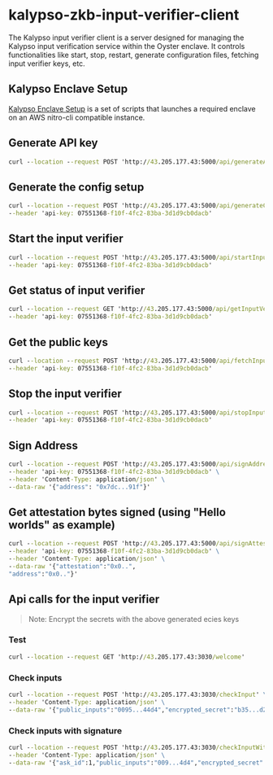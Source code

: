 # kalypso-zkb-input-verifier-client

The Kalypso input verifier client is a server designed for managing the Kalypso input verification service within the Oyster enclave. It controls functionalities like start, stop, restart, generate configuration files, fetching input verifier keys, etc.

## Kalypso Enclave Setup

[Kalypso Enclave Setup](https://github.com/marlinprotocol/kalypso-enclave-setups/tree/master/input-verifier) is a set of scripts that launches a required enclave on an AWS nitro-cli compatible instance.

## Generate API key
``` cmd
curl --location --request POST 'http://43.205.177.43:5000/api/generateApiKey'
```

## Generate the config setup
``` cmd
curl --location --request POST 'http://43.205.177.43:5000/api/generateConfigSetup' \
--header 'api-key: 07551368-f10f-4fc2-83ba-3d1d9cb0dacb'
```

## Start the input verifier
``` cmd
curl --location --request POST 'http://43.205.177.43:5000/api/startInputVerifier' \
--header 'api-key: 07551368-f10f-4fc2-83ba-3d1d9cb0dacb'
```

## Get status of input verifier
``` cmd
curl --location --request GET 'http://43.205.177.43:5000/api/getInputVerifierStatus' \
--header 'api-key: 07551368-f10f-4fc2-83ba-3d1d9cb0dacb'
```

## Get the public keys 
``` cmd
curl --location --request POST 'http://43.205.177.43:5000/api/fetchInputVerifierPublicKeys' \
--header 'api-key: 07551368-f10f-4fc2-83ba-3d1d9cb0dacb'
```

## Stop the input verifier
``` cmd
curl --location --request POST 'http://43.205.177.43:5000/api/stopInputVerifier' \
--header 'api-key: 07551368-f10f-4fc2-83ba-3d1d9cb0dacb'
```

## Sign Address 
``` cmd
curl --location --request POST 'http://43.205.177.43:5000/api/signAddress' \
--header 'api-key: 07551368-f10f-4fc2-83ba-3d1d9cb0dacb' \
--header 'Content-Type: application/json' \
--data-raw '{"address": "0x7dc...91f"}'
```

## Get attestation bytes signed (using "Hello worlds" as example)
```cmd
curl --location --request POST 'http://43.205.177.43:5000/api/signAttestation' \
--header 'api-key: 07551368-f10f-4fc2-83ba-3d1d9cb0dacb' \
--header 'Content-Type: application/json' \
--data-raw '{"attestation":"0x0..",
"address":"0x0.."}'
```

## Api calls for the input verifier
> Note: Encrypt the secrets with the above generated ecies keys

### Test 
``` cmd
curl --location --request GET 'http://43.205.177.43:3030/welcome'
```

### Check inputs
``` cmd
curl --location --request POST 'http://43.205.177.43:3030/checkInput' \
--header 'Content-Type: application/json' \
--data-raw '{"public_inputs":"0095...44d4","encrypted_secret":"b35...d25","acl":"046...497"}'
```

### Check inputs with signature
``` cmd
curl --location --request POST 'http://43.205.177.43:3030/checkInputWithSignature' \
--header 'Content-Type: application/json' \
--data-raw '{"ask_id":1,"public_inputs":"009...4d4","encrypted_secret":"4f6...2d7","acl":"04d...c62"}'
```
